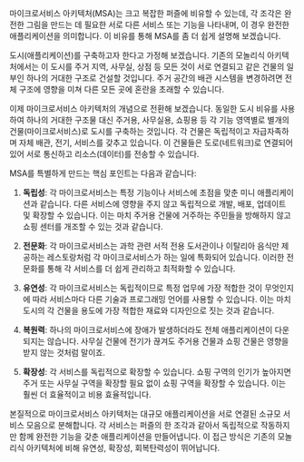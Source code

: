 마이크로서비스 아키텍처(MSA)는 크고 복잡한 퍼즐에 비유할 수 있는데, 각 조각은 완전한 그림을 만드는 데 필요한 서로 다른 서비스 또는 기능을 나타내며, 이 경우 완전한 애플리케이션을 의미합니다. 이 비유를 통해 MSA를 좀 더 쉽게 설명해 보겠습니다.

도시(애플리케이션)를 구축하고자 한다고 가정해 보겠습니다. 기존의 모놀리식 아키텍처에서는 이 도시를 주거 지역, 사무실, 상점 등 모든 것이 서로 연결되고 같은 건물의 일부인 하나의 거대한 구조로 건설할 것입니다. 주거 공간의 배관 시스템을 변경하려면 전체 구조에 영향을 미쳐 다른 모든 곳에 혼란을 초래할 수 있습니다.

이제 마이크로서비스 아키텍처의 개념으로 전환해 보겠습니다. 동일한 도시 비유를 사용하여 하나의 거대한 구조물 대신 주거용, 사무실용, 쇼핑용 등 각 기능 영역별로 별개의 건물(마이크로서비스)로 도시를 구축하는 것입니다. 각 건물은 독립적이고 자급자족하며 자체 배관, 전기, 서비스를 갖추고 있습니다. 이 건물들은 도로(네트워크)로 연결되어 있어 서로 통신하고 리소스(데이터)를 전송할 수 있습니다.

MSA를 특별하게 만드는 핵심 포인트는 다음과 같습니다:

1. **독립성**: 각 마이크로서비스는 특정 기능이나 서비스에 초점을 맞춘 미니 애플리케이션과 같습니다. 다른 서비스에 영향을 주지 않고 독립적으로 개발, 배포, 업데이트 및 확장할 수 있습니다. 이는 마치 주거용 건물에 거주하는 주민들을 방해하지 않고 쇼핑 센터를 개조할 수 있는 것과 같습니다.

2. **전문화**: 각 마이크로서비스는 과학 관련 서적 전용 도서관이나 이탈리아 음식만 제공하는 레스토랑처럼 각 마이크로서비스가 하는 일에 특화되어 있습니다. 이러한 전문화를 통해 각 서비스를 더 쉽게 관리하고 최적화할 수 있습니다.

3. **유연성**: 각 마이크로서비스는 독립적이므로 특정 업무에 가장 적합한 것이 무엇인지에 따라 서비스마다 다른 기술과 프로그래밍 언어를 사용할 수 있습니다. 이는 마치 도시의 각 건물을 용도에 가장 적합한 재료와 디자인으로 짓는 것과 같습니다.

4. **복원력**: 하나의 마이크로서비스에 장애가 발생하더라도 전체 애플리케이션이 다운되지는 않습니다. 사무실 건물에 전기가 끊겨도 주거용 건물과 쇼핑 건물은 영향을 받지 않는 것처럼 말이죠.

5. **확장성**: 각 서비스를 독립적으로 확장할 수 있습니다. 쇼핑 구역의 인기가 높아지면 주거 또는 사무실 구역을 확장할 필요 없이 쇼핑 구역을 확장할 수 있습니다. 이는 훨씬 더 효율적이고 비용 효율적입니다.

본질적으로 마이크로서비스 아키텍처는 대규모 애플리케이션을 서로 연결된 소규모 서비스 모음으로 분해합니다. 각 서비스는 퍼즐의 한 조각과 같아서 독립적으로 작동하지만 함께 완전한 기능을 갖춘 애플리케이션을 만들어냅니다. 이 접근 방식은 기존의 모놀리식 아키텍처에 비해 유연성, 확장성, 회복탄력성이 뛰어납니다.
